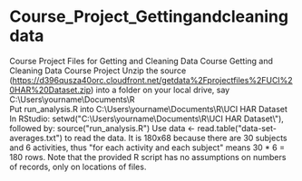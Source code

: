 # Course_Project_Gettingandcleaningdata
Course Project Files for Getting and Cleaning Data Course
Getting and Cleaning Data
Course Project
Unzip the source (https://d396qusza40orc.cloudfront.net/getdata%2Fprojectfiles%2FUCI%20HAR%20Dataset.zip) into a folder on your local drive, say C:\Users\yourname\Documents\R\
Put run_analysis.R into C:\Users\yourname\Documents\R\UCI HAR Dataset\
In RStudio: setwd("C:\\Users\\yourname\\Documents\\R\\UCI HAR Dataset\\"), followed by: source("run_analysis.R")
Use data <- read.table("data-set-averages.txt") to read the data. It is 180x68 because there are 30 subjects and 6 activities, thus "for each activity and each subject" means 30 * 6 = 180 rows. Note that the provided R script has no assumptions on numbers of records, only on locations of files.

